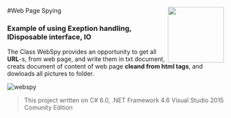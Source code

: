 #Web Page Spying   <img src="https://cloud.githubusercontent.com/assets/24522089/21962098/41a510c8-db36-11e6-95ef-eb392a0a1919.png" align="right" width="130px" height="130px" /> 

### Example of using  Exeption handling, IDisposable interface, IO

The Class WebSpy provides an opportunity to get all **URL**-s, from web page, and write them in txt document, creats document of content of web page  **cleand from html tags**, and dowloads all pictures to folder.


![webspy](https://cloud.githubusercontent.com/assets/24522089/22568638/04730a4e-e9ae-11e6-9c86-c977235a33bf.gif)

> This project written on C# 6.0, .NET Framework 4.6 Visual Studio 2015 Comunity Edition
